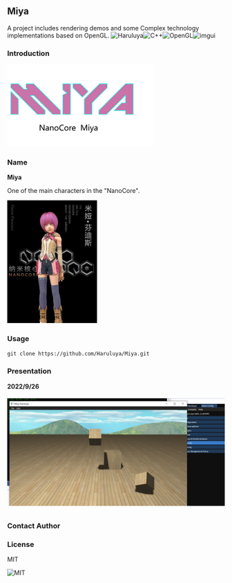 ## Miya
A project includes rendering demos and some Complex technology implementations based on OpenGL.
![Haruluya](https://img.shields.io/badge/X-Haruluya-brightgreen)![C++](https://img.shields.io/badge/11-C++-blue)![OpenGL](https://img.shields.io/badge/3-OpenGL-red)![imgui](https://img.shields.io/badge/1.87-ImGui-yellow)
### Introduction

<img src="./Document/Images/miyaT.png" alt="Miya" style="zoom: 33%;" />


### Name

**Miya**

One of the main characters in the "NanoCore".

<img src="./Document/Images/miya.jpg" alt="Miya" style="zoom: 50%;" />

### Usage

```shell
git clone https://github.com/Haruluya/Miya.git
```

### Presentation

**2022/9/26**

###### ![20220926](./Document/Images/2022-09-26.png)

### Contact Author 

### License

MIT

![MIT](https://img.shields.io/badge/License-MIT-red)

